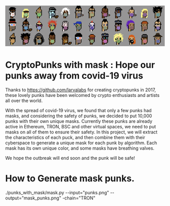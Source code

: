 ![punks_with_mask](/punk-with-mask-variety.png)
# CryptoPunks with mask : Hope our punks away from covid-19 virus
 
Thanks to https://github.com/larvalabs for creating cryptopunks in 2017, these lovely punks have been welcomed by crypto enthusiasts and artists all over the world.

With the spread of covid-19 virus, we found that only a few punks had masks, and considering the safety of punks, we decided to put 10,000 punks with their own unique masks.
Currently these punks are already active in Ethereum, TRON, BSC and other virtual spaces, we need to put masks on all of them to ensure their safety. In this project, we will extract the characteristics of each puck, and then combine them with their cyberspace to generate a unique mask for each punk by algorithm. Each mask has its own unique color, and some masks have breathing valves.

We hope the outbreak will end soon and the punk will be safe!

# How to Generate mask punks.
./punks_with_mask/mask.py --input="punks.png" --output="mask_punks.png" -chain="TRON" 



